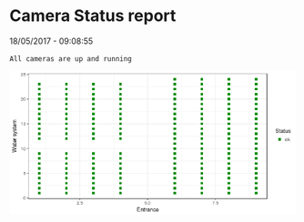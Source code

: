 Camera Status report
================
18/05/2017 - 09:08:55

    All cameras are up and running

![](camreport_files/figure-markdown_github/unnamed-chunk-2-1.png)
